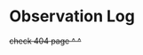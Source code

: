 # Observation Log

<!-- Deployed at https://obsvlog.netlify.app/ -->

<!-- Somtimes I feel that I am just a warm NPC observing the world -->


~~check 404 page ^ ^~~

<!-- ### To encrypt notes
run gulp -->
